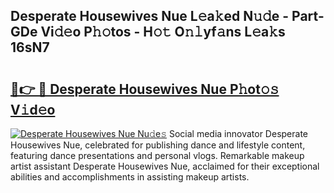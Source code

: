 ## Desperate Housewives Nue L𝚎a𝚔ed N𝚞𝚍e - Part-GDe Vi𝚍𝚎o P𝚑𝚘tos - H𝚘𝚝 O𝚗𝚕yf𝚊ns L𝚎a𝚔s 16sN7

# <h2><a href="http://kf63z6.oniu.top/?m=Desperate+Housewives+Nue">🔗👉 🔴 Desperate Housewives Nue P𝚑ot𝚘𝚜 V𝚒d𝚎o</a></h2>

[![Desperate Housewives Nue Nu𝚍e𝚜](https://i.imgur.com/0qMVB7G.gif)](http://kf63z6.oniu.top/?m=Desperate+Housewives+Nue)
Social media innovator Desperate Housewives Nue, celebrated for publishing dance and lifestyle content, featuring dance presentations and personal vlogs. Remarkable makeup artist assistant Desperate Housewives Nue, acclaimed for their exceptional abilities and accomplishments in assisting makeup artists.  

